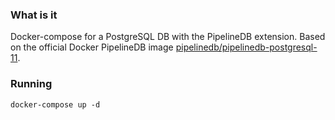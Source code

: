 ### What is it

Docker-compose for a PostgreSQL DB with the PipelineDB extension. 
Based on the official Docker PipelineDB image [pipelinedb/pipelinedb-postgresql-11](https://hub.docker.com/r/pipelinedb/pipelinedb-postgresql-11/).

### Running

`docker-compose up -d`
